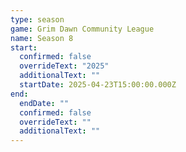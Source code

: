 ```yaml
---
type: season
game: Grim Dawn Community League
name: Season 8
start:
  confirmed: false
  overrideText: "2025"
  additionalText: ""
  startDate: 2025-04-23T15:00:00.000Z
end:
  endDate: ""
  confirmed: false
  overrideText: ""
  additionalText: ""
---
```

